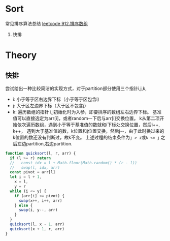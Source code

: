 # Sort
常见排序算法总结
[leetcode 912.排序数组](https://leetcode.cn/problems/sort-an-array/)
1. 快排

# Theory
## 快排
尝试给出一种比较简洁的实现方式，对于partition部分使用三个指针i,j,k,
- i: 小于等于区右边界下标（小于等于区包含i）
- j: 大于区左边界下标（大于区不包含j）
- k: 遍历数组的指针
i,j初始化时为入参，即要排序的数组左右边界下标。
基准值可以直接选定为arr[i]，或者random一下后与arr[i]交换位置。
k从第二项开始依次遍历数组，遇到小于等于基准值的数就和i下标处交换位置，然后i++, k++，
遇到大于基准值的数，k位置和j位置交换，然后j--，由于此时换过来的k位置的数还没有判断过，故k不变。
上述过程的结束条件为`j > i`或`k <= j`
之后左边partition,右边partition.
```js
function quicksort(l, r, arr) {
  if (l >= r) return
  //   const idx = l + Math.floor(Math.random() * (r - l))
  //   swap(l, idx, arr)
  const pivot = arr[l]
  let i = l + 1,
    x = l,
    y = r
  while (i <= y) {
    if (arr[i] <= pivot) {
      swap(x++, i++, arr)
    } else {
      swap(i, y--, arr)
    }
  }
  quicksort(l, x - 1, arr)
  quicksort(x + 1, r, arr)
}
```
